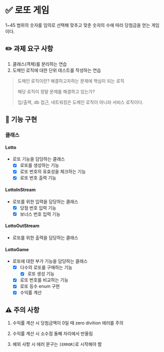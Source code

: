 # ✅ 로또 게임

1~45 범위의 숫자를 임의로 선택해 맞추고 맞춘 숫자의 수에 따라 당첨금을 얻는 게임이다.

## ✏️ 과제 요구 사항

1. 클래스(객체)를 분리하는 연습
2. 도메인 로직에 대한 단위 테스트를 작성하는 연습

> 도메인 로직이란? 해결하고자하는 문제에 핵심이 되는 로직
>
> 해당 로직이 정말 문제를 해결하고 있는가?
>
> 입/출력, db 접근, 네트워킹은 도메인 로직이 아니라 서비스 로직이다.

## 🚀 기능 구현

### 클래스

#### Lotto
  - 로또 기능을 담당하는 클래스
    - [x] 로또를 생성하는 기능
    - [x] 로또 번호의 유효성을 체크하는 기능
    - [x] 로또 번호 출력 기능

#### LottoInStream
  - 로또를 위한 입력을 담당하는 클래스
    - [x] 당첨 번호 입력 기능
    - [x] 보너스 번호 입력 기능

#### LottoOutStream
  - 로또를 위한 출력을 담당하는 클래스

#### LottoGame
  - 로또에 대한 부가 기능을 담당하는 클래스
    - [x] 다수의 로또를 구매하는 기능
      - [x] 로또 생성 기능
    - [x] 로또 번호를 비교하는 기능
    - [x] 로또 등수 enum 구현
    - [x] 수익률 계산

## ⚠️ 주의 사항

1. 수익률 계산 시 당첨금액이 0일 때 zero divition 에러를 주의

2. 수익률 계산 시 소수점 둘째 자리에서 반올림

3. 예외 사항 시 에러 문구는 `[ERROR]`로 시작해야 함